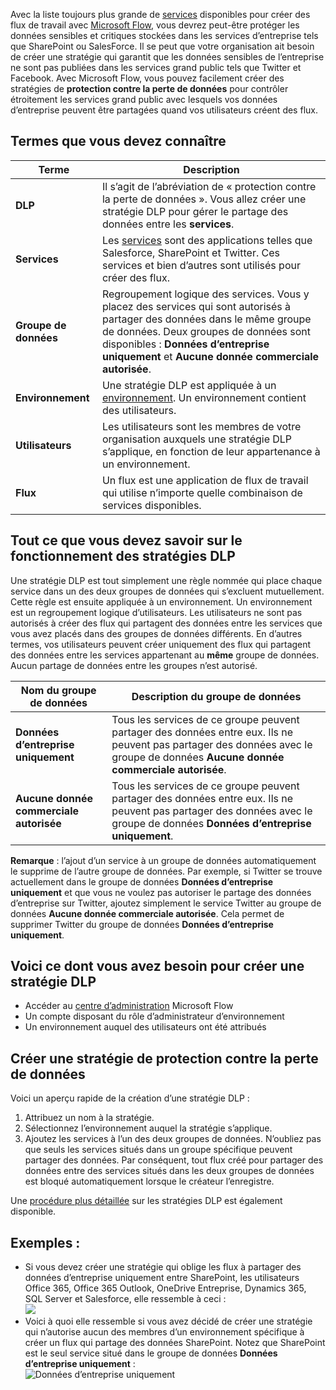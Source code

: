Avec la liste toujours plus grande de [services](https://flow.microsoft.com/services) disponibles pour créer des flux de travail avec [Microsoft Flow](https://flow.microsoft.com), vous devrez peut-être protéger les données sensibles et critiques stockées dans les services d’entreprise tels que SharePoint ou SalesForce. Il se peut que votre organisation ait besoin de créer une stratégie qui garantit que les données sensibles de l’entreprise ne sont pas publiées dans les services grand public tels que Twitter et Facebook. Avec Microsoft Flow, vous pouvez facilement créer des stratégies de **protection contre la perte de données** pour contrôler étroitement les services grand public avec lesquels vos données d’entreprise peuvent être partagées quand vos utilisateurs créent des flux.  

## <a name="terms-you-should-get-familiar-with"></a>Termes que vous devez connaître

| Terme | Description |
| --- | --- |
| **DLP** |Il s’agit de l’abréviation de « protection contre la perte de données ». Vous allez créer une stratégie DLP pour gérer le partage des données entre les **services**. |
| **Services** |Les [services](https://flow.microsoft.com/services) sont des applications telles que Salesforce, SharePoint et Twitter. Ces services et bien d’autres sont utilisés pour créer des flux. |
| **Groupe de données** |Regroupement logique des services. Vous y placez des services qui sont autorisés à partager des données dans le même groupe de données. Deux groupes de données sont disponibles : **Données d’entreprise uniquement** et **Aucune donnée commerciale autorisée**. |
| **Environnement** |Une stratégie DLP est appliquée à un [environnement](../environments-overview-admin.md). Un environnement contient des utilisateurs. |
| **Utilisateurs** |Les utilisateurs sont les membres de votre organisation auxquels une stratégie DLP s’applique, en fonction de leur appartenance à un environnement. |
| **Flux** |Un flux est une application de flux de travail qui utilise n’importe quelle combinaison de services disponibles. |

## <a name="all-about-how-dlp-policies-work"></a>Tout ce que vous devez savoir sur le fonctionnement des stratégies DLP
Une stratégie DLP est tout simplement une règle nommée qui place chaque service dans un des deux groupes de données qui s’excluent mutuellement. Cette règle est ensuite appliquée à un environnement. Un environnement est un regroupement logique d’utilisateurs. Les utilisateurs ne sont pas autorisés à créer des flux qui partagent des données entre les services que vous avez placés dans des groupes de données différents. En d’autres termes, vos utilisateurs peuvent créer uniquement des flux qui partagent des données entre les services appartenant au **même** groupe de données. Aucun partage de données entre les groupes n’est autorisé.  

| **Nom du groupe de données** | **Description du groupe de données** |
| --- | --- |
| **Données d’entreprise uniquement** |Tous les services de ce groupe peuvent partager des données entre eux. Ils ne peuvent pas partager des données avec le groupe de données **Aucune donnée commerciale autorisée**. |
| **Aucune donnée commerciale autorisée** |Tous les services de ce groupe peuvent partager des données entre eux. Ils ne peuvent pas partager des données avec le groupe de données **Données d’entreprise uniquement**. |

**Remarque** : l’ajout d’un service à un groupe de données automatiquement le supprime de l’autre groupe de données. Par exemple, si Twitter se trouve actuellement dans le groupe de données **Données d’entreprise uniquement** et que vous ne voulez pas autoriser le partage des données d’entreprise sur Twitter, ajoutez simplement le service Twitter au groupe de données **Aucune donnée commerciale autorisée**. Cela permet de supprimer Twitter du groupe de données **Données d’entreprise uniquement**.

## <a name="heres-what-you-need-to-create-a-dlp"></a>Voici ce dont vous avez besoin pour créer une stratégie DLP
* Accéder au [centre d’administration](https://admin.flow.microsoft.com) Microsoft Flow  
* Un compte disposant du rôle d’administrateur d’environnement  
* Un environnement auquel des utilisateurs ont été attribués  

## <a name="create-a-dlp-policy"></a>Créer une stratégie de protection contre la perte de données
Voici un aperçu rapide de la création d’une stratégie DLP :  

1. Attribuez un nom à la stratégie.
2. Sélectionnez l’environnement auquel la stratégie s’applique.
3. Ajoutez les services à l’un des deux groupes de données. N’oubliez pas que seuls les services situés dans un groupe spécifique peuvent partager des données. Par conséquent, tout flux créé pour partager des données entre des services situés dans les deux groupes de données est bloqué automatiquement lorsque le créateur l’enregistre.  

Une [procédure plus détaillée](../prevent-data-loss.md) sur les stratégies DLP est également disponible.  

## <a name="examples"></a>Exemples :
* Si vous devez créer une stratégie qui oblige les flux à partager des données d’entreprise uniquement entre SharePoint, les utilisateurs Office 365, Office 365 Outlook, OneDrive Entreprise, Dynamics 365, SQL Server et Salesforce, elle ressemble à ceci :  
  ![](./media/learning-data-loss-prevention/a-few-business-centric-services.png)  
* Voici à quoi elle ressemble si vous avez décidé de créer une stratégie qui n’autorise aucun des membres d’un environnement spécifique à créer un flux qui partage des données SharePoint. Notez que SharePoint est le seul service situé dans le groupe de données **Données d’entreprise uniquement** :  
  ![Données d’entreprise uniquement](./media/learning-data-loss-prevention/sharepoint-only-no-sharing-guided-learning.png)

